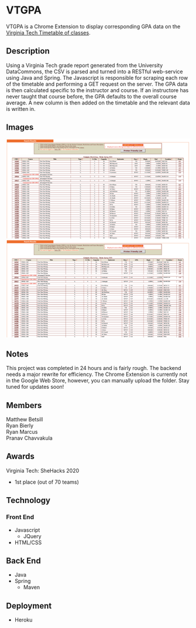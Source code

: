 # VTGPA
VTGPA is a Chrome Extension to display corresponding GPA data on the [Virginia Tech Timetable of classes](https://banweb.banner.vt.edu/ssb/prod/HZSKVTSC.P_DispRequest).

## Description
Using a Virginia Tech grade report generated from the University DataCommons, the CSV is parsed and turned into a RESTful web-service using Java and Spring. The Javascript is responsible for scraping each row of the timetable and performing a GET request on the server. The GPA data is then calculated specific to the instructor and course. If an instructore has never taught that course before, the GPA defaults to the overall course average. A new column is then added on the timetable and the relevant data is written in.
## Images
![Before](before.png)
![After](after.png)

## Notes
This project was completed in 24 hours and is fairly rough. The backend needs a major rewrite for efficiency. The Chrome Extension is currently not in the Google Web Store, however, you can manually upload the folder. Stay tuned for updates soon!

## Members
Matthew Betsill <br />
Ryan Bierly <br />
Ryan Marcus <br />
Pranav Chavvakula

## Awards
Virginia Tech: SheHacks 2020
* 1st place (out of 70 teams)

## Technology
### Front End
* Javascript  
  * JQuery  
* HTML/CSS
## Back End
* Java  
* Spring  
   * Maven
## Deployment
* Heroku

 
